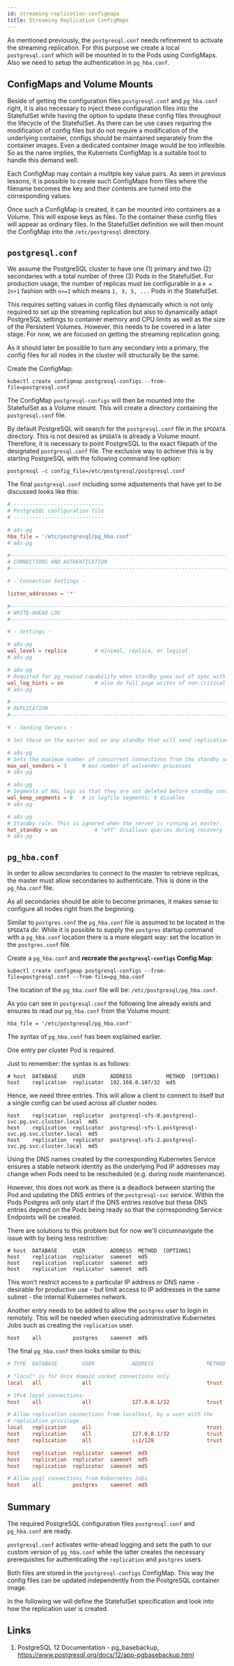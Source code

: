 ```yaml
---
id: streaming-replication-configmaps
title: Streaming Replication ConfigMaps
---
```


As mentioned previously, the `postgresql.conf` needs refinement to activate the streaming replication. For this purpose we create a local `postgresql.conf` which will be mounted in to the Pods using ConfigMaps. Also we need to setup the authentication in `pg_hba.conf`.

## ConfigMaps and Volume Mounts

Beside of getting the configuration files `postgresql.conf` and `pg_hba.conf` right, it is also necessary to inject these configuration files into the StatefulSet while having the option to update these config files throughout the lifecycle of the StatefulSet. As there can be use cases requiring the modification of config files but do not require a modification of the underlying container, configs should be maintained separately from the container images. Even a dedicated container image would be too inflexible. So as the name implies, the Kubernets ConfigMap is a suitable tool to handle this demand well.

Each ConfigMap may contain a mulitple key value pairs. As seen in previous lessons, it is possible to create such ConfigMaps from files where the filename becomes the key and their contents are turned into the corresponding values.

Once such a ConfigMap is created, it can be mounted into containers as a Volume. This will expose keys as files. To the container these config files will appear as ordinary files. In the StatefulSet definition we will then mount the ConfigMap into the `/etc/postgresql` directory.

## `postgresql.conf`

We assume the PostgreSQL cluster to have one (1) primary and two (2) secondaries with a total number of three (3) Pods in the StatefulSet. For production usage, the number of replicas must be configurable in a `m = 2n+1` fashion with `n>=1` which means `1, 3, 5, ...` Pods in the StatefulSet. 

This requires setting values in config files dynamically which is not only required to set up the streaming replication but also to dynamically adapt PostgreSQL settings to container memory and CPU limits as well as the size of the Persistent Volumes. However, this needs to be covered in a later stage. For now, we are focused on getting the streaming replication going.

As it should later be possible to turn any secondary into a primary, the config files for all nodes in the cluster will structurally be the same.

Create the ConfigMap:

    kubectl create configmap postgresql-configs --from-file=postgresql.conf

The ConfigMap `postgresql-configs` will then be mounted into the StatefulSet as a Volume mount. This will create a directory containing the `postgresql.conf` file.

By default PostgreSQL will search for the `postgresql.conf` file in the `$PGDATA` directory. This is not desired as `$PGDATA` is already a Volume mount. Therefore, it is necessary to point PostgreSQL to the exact filepath of the designated `postgresql.conf` file. The exclusive way to achieve this is by starting PostgreSQL with the following command line option:

    postgresql -c config_file=/etc/postgresql/postgresql.conf

The final `postgresql.conf` including some adjustements that have yet to be discussed looks like this:

```conf
# -----------------------------
# PostgreSQL configuration file
# -----------------------------

# a8s-pg
hba_file = '/etc/postgresql/pg_hba.conf'
# a8s-pg

#------------------------------------------------------------------------------
# CONNECTIONS AND AUTHENTICATION
#------------------------------------------------------------------------------

# - Connection Settings -

listen_addresses = '*'

#------------------------------------------------------------------------------
# WRITE-AHEAD LOG
#------------------------------------------------------------------------------

# - Settings -

# a8s-pg
wal_level = replica			# minimal, replica, or logical
# a8s-pg

# a8s-pg
# Required for pg_rewind capability when standby goes out of sync with master
wal_log_hints = on			# also do full page writes of non-critical updates
# a8s-pg

#------------------------------------------------------------------------------
# REPLICATION
#------------------------------------------------------------------------------

# - Sending Servers -

# Set these on the master and on any standby that will send replication data.

# a8s-pg
# Sets the maximum number of concurrent connections from the standby servers.
max_wal_senders = 3		# max number of walsender processes
# a8s-pg

# a8s-pg
# Segments of WAL logs so that they are not deleted before standby consumes them.
wal_keep_segments = 8	# in logfile segments; 0 disables
# a8s-pg

# a8s-pg
# Standby role. This is ignored when the server is running as master.
hot_standby = on			# "off" disallows queries during recovery
# a8s-pg
```

## `pg_hba.conf`

In order to allow secondaries to connect to the master to retrieve replicas, the master must allow secondaries to authenticate. This is done in the `pg_hba.conf` file. 

As all secondaries should be able to become primaries, it makes sense to configure all nodes right from the beginning.

Similar to `postgres.conf` the `pg_hba.conf` file is assumed to be located in the `$PGDATA` dir. While it is possible to supply the `postgres` startup command with a `pg_hba.conf` location there is a more elegant way: set the location in the `postgres.conf` file.

Create a `pg_hba.conf` and **recreate the `postgresql-configs` Config Map**:

    kubectl create configmap postgresql-configs --from-file=postgresql.conf --from-file=pg_hba.conf

The location of the `pg_hba.conf` file will be: `/etc/postgresql/pg_hba.conf`.

As you can see in `postgresql.conf` the following line already exists and ensures to read our `pg_hba.conf` from the Volume mount:

    hba_file = '/etc/postgresql/pg_hba.conf'

The syntax of `pg_hba.conf` has been explained earlier.

One entry per cluster Pod is required.

Just to remember: the syntax is as follows:

    # host  DATABASE     USER        ADDRESS           METHOD  [OPTIONS]
    host    replication  replicator  192.168.0.107/32  md5

Hence, we need three entries. This will allow a client to connect to itself but a single config can be used across all cluster nodes.

    host    replication  replicator  postgresql-sfs-0.postgresql-svc.pg.svc.cluster.local  md5
    host    replication  replicator  postgresql-sfs-1.postgresql-svc.pg.svc.cluster.local  md5
    host    replication  replicator  postgresql-sfs-2.postgresql-svc.pg.svc.cluster.local  md5

Using the DNS names created by the corresponding Kubernetes Service ensures a stable network identity as the underlying Pod IP addresses may change when Pods need to be rescheduled (e.g. during node maintenance).

However, this does not work as there is a deadlock between starting the Pod and updating the DNS entries of the `postgresql-svc` service. Within the Pods Postgres will only start if the DNS entries resolve but these DNS entries depend on the Pods being ready so that the corresponding Service Endpoints will be created. 

There are solutions to this problem but for now we'll circumnavigate the issue with by being less restrictive:

    # host  DATABASE     USER        ADDRESS  METHOD  [OPTIONS]
    host    replication  replicator  samenet  md5
    host    replication  replicator  samenet  md5
    host    replication  replicator  samenet  md5

This won't restrict access to a particular IP address or DNS name - desirable for productive use - but limit access to IP addresses in the same subnet - the internal Kubernetes network.

Another entry needs to be added to allow the `postgres` user to login in remotely. This will be needed when executing administrative Kubernetes Jobs such as creating the `replication` user.

    host    all          postgres    samenet  md5

The final `pg_hba.conf` then looks similar to this:

```conf
# TYPE  DATABASE        USER            ADDRESS                 METHOD

# "local" is for Unix domain socket connections only
local   all             all                                     trust

# IPv4 local connections:
host    all             all             127.0.0.1/32            trust

# Allow replication connections from localhost, by a user with the
# replication privilege.
local   replication     all                                     trust
host    replication     all             127.0.0.1/32            trust
host    replication     all             ::1/128                 trust

host    replication  replicator  samenet  md5
host    replication  replicator  samenet  md5
host    replication  replicator  samenet  md5

# Allow psql connections from Kubernetes Jobs
host    all          postgres    samenet  md5
```

## Summary
The required PostgreSQL configuration files `postgresql.conf` and `pg_hba.conf` are ready.

`postgresql.conf` activates write-ahead logging and sets the path to our custom version of `pg_hba.conf` while the latter creates the necessary prerequisites for authenticating the `replication` and `postgres` users.

Both files are stored in the `postgresql-configs` ConfigMap. This way the config files can be updated independently from the PostgreSQL container image.

In the following we will define the StatefulSet specification and look into how the replication user is created.

## Links

1. PostgreSQL 12 Documentation - pg_basebackup, https://www.postgresql.org/docs/12/app-pgbasebackup.html
